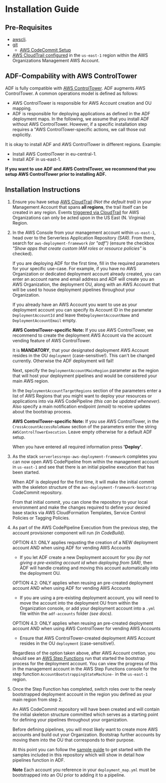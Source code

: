 # Installation Guide

## Pre-Requisites

- [awscli](https://aws.amazon.com/cli/).
- [git](https://git-scm.com/)
  - [AWS CodeCommit Setup](https://docs.aws.amazon.com/codecommit/latest/userguide/setting-up-https-unixes.html)
- [AWS CloudTrail configured](https://docs.aws.amazon.com/awscloudtrail/latest/userguide/cloudtrail-create-and-update-a-trail.html)
in the `us-east-1` region within the AWS Organizations Management AWS Account.

## ADF-Compability with AWS ControlTower
ADF is fully compatible with [AWS ControlTower](https://aws.amazon.com/de/controltower/).
ADF augments AWS ControlTower. A common operations model is defined as follows:
- AWS ControlTower is responsible for AWS Account creation and OU mapping.
- ADF is responsible for deploying applications as defined in the ADF deployment maps.
In the following, we assume that you install ADF without AWS ControlTower. However, if a specific installation 
step requires a "AWS ControlTower-specific actions, we call those out explicitly.

It is okay to install ADF and AWS ControlTower in different regions. Example:
- Install AWS ControlTower in eu-central-1.
- Install ADF in us-east-1.

**If you want to use ADF and AWS ControlTower, we recommend that you setup AWS ControlTower prior to installing ADF.**

## Installation Instructions

1. Ensure you have setup [AWS CloudTrail](https://aws.amazon.com/cloudtrail/)
   *(Not the default trail)* in your Management Account that spans **all
   regions**, the trail itself can be created in any region. Events [triggered
   via
   CloudTrail](https://docs.aws.amazon.com/organizations/latest/userguide/orgs_incident-response.html)
   for AWS Organizations can only be acted upon in the US East (N. Virginia)
   Region.


2. In the AWS Console from your management account within `us-east-1`, head over
   to the Serverless Application Repository *(SAR)*. From there, search for
   `aws-deployment-framework` *(or "adf")* (ensure the checkbox *"Show apps that
   create custom IAM roles or resource policies"* is checked).

   If you are deploying ADF for the first time, fill in the required parameters
   for your specific use-case. For example, if you have no AWS Organization
   or dedicated deployment account already created, you can enter an account
   name and email address and ADF will create you an AWS Organization, the
   deployment OU, along with an AWS Account that will be used to house
   deployment pipelines throughout your Organization.

   If you already have an AWS Account you want to use as your deployment account
   you can specify its Account ID in the parameter `DeploymentAccountId`
   and leave the`DeploymentAccountName` and `DeploymentAccountEmail` empty.

   **AWS ControlTower-specific Note:**
   If you use AWS ControlTower, we recommend to create the deployment AWS Account 
   via the account vending feature of AWS ControlTower.

   It is **MANDATORY**, that your designated deployment AWS Account resides in the 
   OU `deployment` (case-sensitive!). This can't be changed currently. Otherwise 
   the ADF deployment will fail!
   
   
   Next, specify the `DeploymentAccountMainRegion` parameter as the region that
   will host your deployment pipelines and would be considered your main AWS
   region.

   In the `DeploymentAccountTargetRegions` section of the parameters
   enter a list of AWS Regions that you might want to deploy your resources
   or applications into via AWS CodePipeline *(this can be updated whenever)*.
   Also specify a main notification endpoint *(email)* to receive updates
   about the bootstrap process.

   **AWS ControlTower-specific Note:**
   If you use AWS ControlTower, in the `CrossAccountAccessRoleName` section of the 
   parameters enter the string `AWSControlTowerExecution`. Leave empty otherwise 
   for a default ADF setup.

   When you have entered all required information press **'Deploy'**.

3. As the stack `serverlessrepo-aws-deployment-framework` completes you can now
   open AWS CodePipeline from within the management account in `us-east-1` and
   see that there is an initial pipeline execution that has been started.

   When ADF is deployed for the first time, it will make the initial commit with
   the skeleton structure of the `aws-deployment-framework-bootstrap` CodeCommit
   repository.

   From that initial commit, you can clone the repository to your local
   environment and make the changes required to define your desired base stacks
   via AWS CloudFormation Templates, Service Control Policies or Tagging
   Policies.

4. As part of the AWS CodePipeline Execution from the previous step, the account
   provisioner component will run *(in CodeBuild)*.

   OPTION 4.1: ONLY applies requsting the creation of a NEW deployment account AND when using ADF for vending AWS Accounts
      - If you let ADF create a new Deployment account for you *(by not giving a
      pre-existing account id when deploying from SAR)*, then ADF will handle
      creating and moving this account automatically into the deployment OU.

   OPTION 4.2: ONLY applies when reusing an pre-created deployment account AND when using ADF for vending AWS Accounts
      - If you are using a pre-existing deployment account, you will need to move 
      the account into the deployment OU from within the Organization console, or
      add your deployment account into a `.yml` file within the `adf-accounts`
      folder *(see docs)*. 

   OPTION 4.3: ONLY applies when reusing an pre-created deployment account AND when using AWS ControlTower for vending AWS Accounts
      - Ensure that AWS ControlTower-created deployment AWS Account resides in the 
      OU `deployment` (case-sensitive!).

   Regardless of the option taken above, after AWS Account cretion, you should see 
   an [AWS Step Functions](https://aws.amazon.com/step-functions/) run that started 
   the bootstrap process for the deployment account. You can view the progress of
   this in the management account in the AWS Step Functions console for the step 
   function `AccountBootstrappingStateMachine-` in the `us-east-1` region.

5. Once the Step Function has completed, switch roles over to the newly
   bootstrapped deployment account in the region you defined as your main region
   from step 2.

   An AWS CodeCommit repository will have been created and will contain the
   initial skeleton structure committed which serves as a starting point for
   defining your pipelines throughout your organization.

   Before defining pipelines, you will most likely want to create more AWS
   accounts and build out your Organization. Bootstrap further accounts by
   moving them into the OU that corresponds to their purpose.

   At this point you can follow the [sample guide](./samples-guide.md) to get
   started with the samples included in this repository which will show in
   detail how pipelines function in ADF.

   **Note** Each account you reference in your `deployment_map.yml` must be
   bootstrapped into an OU prior to adding it to a pipeline.
